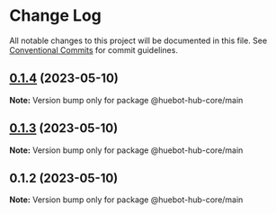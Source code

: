 # Change Log

All notable changes to this project will be documented in this file.
See [Conventional Commits](https://conventionalcommits.org) for commit guidelines.

## [0.1.4](https://github.com/huebot-iot/hub-core/compare/v0.1.3...v0.1.4) (2023-05-10)

**Note:** Version bump only for package @huebot-hub-core/main

## [0.1.3](https://github.com/huebot-iot/hub-core/compare/v0.1.1...v0.1.3) (2023-05-10)

**Note:** Version bump only for package @huebot-hub-core/main

## 0.1.2 (2023-05-10)

**Note:** Version bump only for package @huebot-hub-core/main
